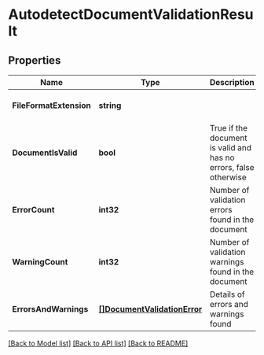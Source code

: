 # AutodetectDocumentValidationResult

## Properties
Name | Type | Description | Notes
------------ | ------------- | ------------- | -------------
**FileFormatExtension** | **string** |  | [optional] [default to null]
**DocumentIsValid** | **bool** | True if the document is valid and has no errors, false otherwise | [optional] [default to null]
**ErrorCount** | **int32** | Number of validation errors found in the document | [optional] [default to null]
**WarningCount** | **int32** | Number of validation warnings found in the document | [optional] [default to null]
**ErrorsAndWarnings** | [**[]DocumentValidationError**](DocumentValidationError.md) | Details of errors and warnings found | [optional] [default to null]

[[Back to Model list]](../README.md#documentation-for-models) [[Back to API list]](../README.md#documentation-for-api-endpoints) [[Back to README]](../README.md)


